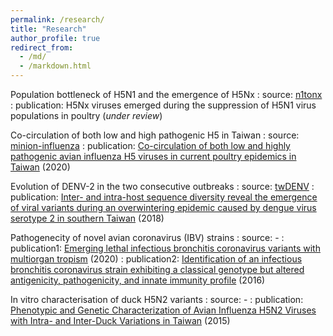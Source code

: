 ```yaml
---
permalink: /research/
title: "Research"
author_profile: true
redirect_from: 
  - /md/
  - /markdown.html
---
```


Population bottleneck of H5N1 and the emergence of H5Nx 
:   source: [n1tonx](https://github.com/yaotli/n1tonx)
:   publication: H5Nx viruses emerged during the suppression of H5N1 virus populations in poultry (_under review_)

Co-circulation of both low and high pathogenic H5 in Taiwan
:   source: [minion-influenza](https://github.com/yaotli/minion-influenza)
:   publication: [Co-circulation of both low and highly pathogenic avian influenza H5 viruses in current poultry epidemics in Taiwan](https://academic.oup.com/ve/article/6/1/veaa037/5831843) (2020)

Evolution of DENV-2 in the two consecutive outbreaks
:   source: [twDENV](https://github.com/yaotli/twDENV)
:   publication: [Inter- and intra-host sequence diversity reveal the emergence of viral variants during an overwintering epidemic caused by dengue virus serotype 2 in southern Taiwan](https://journals.plos.org/plosntds/article?id=10.1371/journal.pntd.0006827&rev=2) (2018)

Pathogenecity of novel avian coronavirus (IBV) strains
:   source: -
:   publication1: [Emerging lethal infectious bronchitis coronavirus variants with multiorgan tropism](https://onlinelibrary.wiley.com/doi/full/10.1111/tbed.13412) (2020)
:   publication2: [Identification of an infectious bronchitis coronavirus strain exhibiting a classical genotype but altered antigenicity, pathogenicity, and innate immunity profile](https://www.nature.com/articles/srep37725) (2016)

In vitro characterisation of duck H5N2 variants
:   source: -
:   publication: [Phenotypic and Genetic Characterization of Avian Influenza H5N2 Viruses with Intra- and Inter-Duck Variations in Taiwan](https://journals.plos.org/plosone/article?id=10.1371/journal.pone.0133910) (2015)


